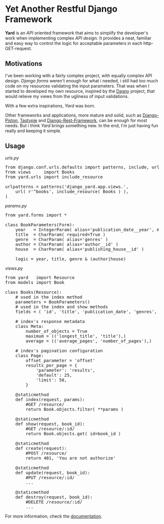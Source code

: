 # Yet Another Restful Django Framework

**Yard** is an *API* oriented framework that aims to simplify the developer's work when implementing complex *API design*. It provides a neat, familiar and easy way to control the logic for acceptable parameters in each http-GET-request.


## Motivations

I've been working with a fairly complex project, with equally complex API design. *Django forms* weren't enough for what i needed, i still had too much code on my resources validating the input parameters. That was when I started to developed my own resource, inspired by the [Dagny](https://github.com/zacharyvoase/dagny) project, that would relieve my views from the ugliness of input validations.

With a few extra inspirations, *Yard* was born.

Other frameworks and applications, more mature and solid, such as [Django-Piston](https://bitbucket.org/jespern/django-piston/wiki/Home), [Tastypie](http://django-tastypie.readthedocs.org/en/latest/) and [Django-Rest-Framework](http://django-rest-framework.org/), can be enough for most needs. But i think *Yard* brings something new. In the end, I'm just having fun really and keeping it simple.


## Usage

*urls.py*
<pre>
from django.conf.urls.defaults import patterns, include, url
from views     import Books
from yard.urls import include_resource

urlpatterns = patterns('django_yard.app.views.',
    url( r'^books', include_resource( Books ) ),
)
</pre>

*params.py*
<pre>
from yard.forms import *    

class BookParameters(Form):
    year   = IntegerParam( alias='publication_date__year', min=1970, max=2012 )
    title  = CharParam( required=True )
    genre  = CharParam( alias='genres' )
    author = CharParam( alias='author__id' )
    house  = CharParam( alias='publishing_house__id' ) 

    logic = year, title, genre & (author|house)
</pre>

*views.py*
<pre>
from yard   import Resource
from models import Book

class Books(Resource):
    # used in the index method
    parameters = BookParameters()
    # used in the index and show methods
    fields = ( 'id', 'title', 'publication_date', 'genres', ('author', ('name', 'age',)) )
    
    # index's response metadata
    class Meta:
        number_of_objects = True
        maximum = (('longest_title', 'title'),)
        average = (('average_pages', 'number_of_pages'),)
    
    # index's pagination configuration  
    class Page:
        offset_parameter = 'offset'
        results_per_page = {
            'parameter': 'results',
            'default': 25,
            'limit': 50,
        }

    @staticmethod
    def index(request, params):
        #GET /resource/
        return Book.objects.filter( **params )

    @staticmethod
    def show(request, book_id):
        #GET /resource/:id/
        return Book.objects.get( id=book_id )

    @staticmethod
    def create(request):
        #POST /resource/
        return 401, 'You are not authorize'

    @staticmethod
    def update(request, book_id):
        #PUT /resource/:id/
        ...

    @staticmethod
    def destroy(request, book_id):
        #DELETE /resource/:id/
        ...
</pre>

For more information, check the [documentation](docs/index.md).

